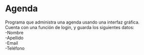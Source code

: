 # Agenda  
Programa que administra una agenda usando una interfaz gráfica.  
Cuenta con una función de login, y guarda los siguientes datos:  
-Nombre  
-Apellido  
-Email  
-Teléfono  
